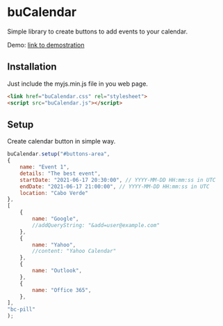 # buCalendar
Simple library to create buttons to add events to your calendar.

Demo: [link to demostration](https://assisfery.github.io/buCalendar/)

## Installation
Just include the myjs.min.js file in you web page.

```html
<link href="buCalendar.css" rel="stylesheet">
<script src="buCalendar.js"></script>
```

## Setup
Create calendar button in simple way.
```js
buCalendar.setup("#buttons-area",
{
    name: "Event 1",
    details: "The best event",
    startDate: "2021-06-17 20:30:00", // YYYY-MM-DD HH:mm:ss in UTC
    endDate: "2021-06-17 21:00:00", // YYYY-MM-DD HH:mm:ss in UTC
    location: "Cabo Verde"
},
[
    {
        name: "Google",
        //addQueryString: "&add=user@example.com"
    },
    {
        name: "Yahoo",
        //content: "Yahoo Calendar"
    },
    {
        name: "Outlook",
    },
    {
        name: "Office 365",
    },
],
"bc-pill"
);
```